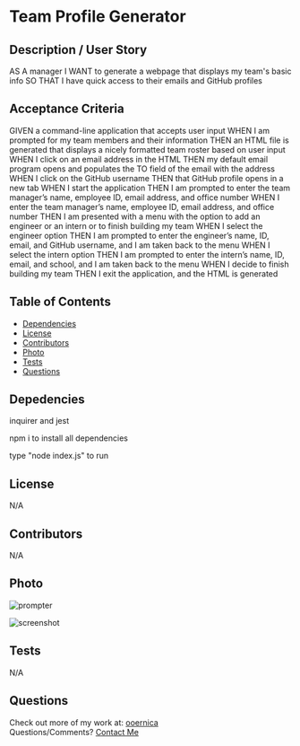 # Team Profile Generator
    
## Description / User Story
AS A manager
I WANT to generate a webpage that displays my team's basic info
SO THAT I have quick access to their emails and GitHub profiles

## Acceptance Criteria
GIVEN a command-line application that accepts user input
WHEN I am prompted for my team members and their information
THEN an HTML file is generated that displays a nicely formatted team roster based on user input
WHEN I click on an email address in the HTML
THEN my default email program opens and populates the TO field of the email with the address
WHEN I click on the GitHub username
THEN that GitHub profile opens in a new tab
WHEN I start the application
THEN I am prompted to enter the team manager’s name, employee ID, email address, and office number
WHEN I enter the team manager’s name, employee ID, email address, and office number
THEN I am presented with a menu with the option to add an engineer or an intern or to finish building my team
WHEN I select the engineer option
THEN I am prompted to enter the engineer’s name, ID, email, and GitHub username, and I am taken back to the menu
WHEN I select the intern option
THEN I am prompted to enter the intern’s name, ID, email, and school, and I am taken back to the menu
WHEN I decide to finish building my team
THEN I exit the application, and the HTML is generated

    
## Table of Contents
- [Dependencies](#Dependencies)
- [License](#License)
- [Contributors](#Contributors)
- [Photo](#Photo)
- [Tests](#Tests)
- [Questions](#Questions)
    
## Depedencies
inquirer and jest

npm i to install all dependencies

type "node index.js" to run
          
## License
N/A
          
## Contributors
N/A

## Photo

![prompter](https://user-images.githubusercontent.com/91104984/165653360-05e6d8e2-27ec-4164-a0fd-bd88b666a7c0.png)

![screenshot](https://user-images.githubusercontent.com/91104984/165651754-3a38204f-ebf8-47f5-9596-4a7d7baaae1f.png)

    
## Tests
N/A
    
## Questions
Check out more of my work at: [ooernica](https://www.github.com/ooernica)  
Questions/Comments? [Contact Me](mailto:e.lukac@outlook.com)
